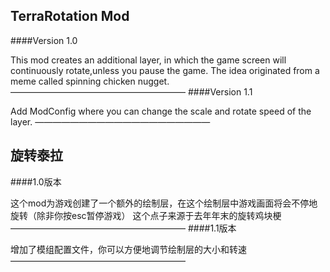 ## TerraRotation Mod
####Version 1.0

  This mod creates an additional layer, in which the game screen will continuously rotate,unless you pause the game.
  The idea originated from a meme called spinning chicken nugget.
  ————————————————————
  ####Version 1.1
  
  Add ModConfig where you can change the scale and rotate speed of the layer.
  ————————————————————

## 旋转泰拉
####1.0版本

  这个mod为游戏创建了一个额外的绘制层，在这个绘制层中游戏画面将会不停地旋转（除非你按esc暂停游戏）
  这个点子来源于去年年末的旋转鸡块梗
  ————————————————————
####1.1版本

  增加了模组配置文件，你可以方便地调节绘制层的大小和转速
  ————————————————————
